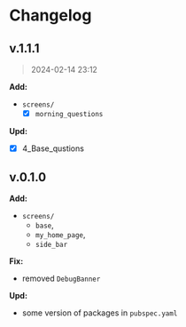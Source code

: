 # Changelog

## v.1.1.1

> 2024-02-14 23:12

**Add:**

- `screens/`
  - [x] `morning_questions`

**Upd:**

- [x] 4_Base_qustions

## v.0.1.0

**Add:**

- `screens/`
  - `base`,
  - `my_home_page`,
  - `side_bar`

**Fix:**

- removed `DebugBanner`

**Upd:**

- some version of packages in `pubspec.yaml`
